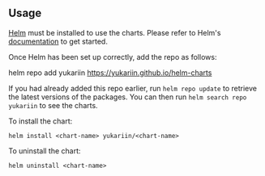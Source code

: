 ## Usage

[Helm](https://helm.sh) must be installed to use the charts.  Please refer to
Helm's [documentation](https://helm.sh/docs) to get started.

Once Helm has been set up correctly, add the repo as follows:

  helm repo add yukariin https://yukariin.github.io/helm-charts

If you had already added this repo earlier, run `helm repo update` to retrieve
the latest versions of the packages.  You can then run `helm search repo
yukariin` to see the charts.

To install the <chart-name> chart:

    helm install <chart-name> yukariin/<chart-name>

To uninstall the chart:

    helm uninstall <chart-name>
